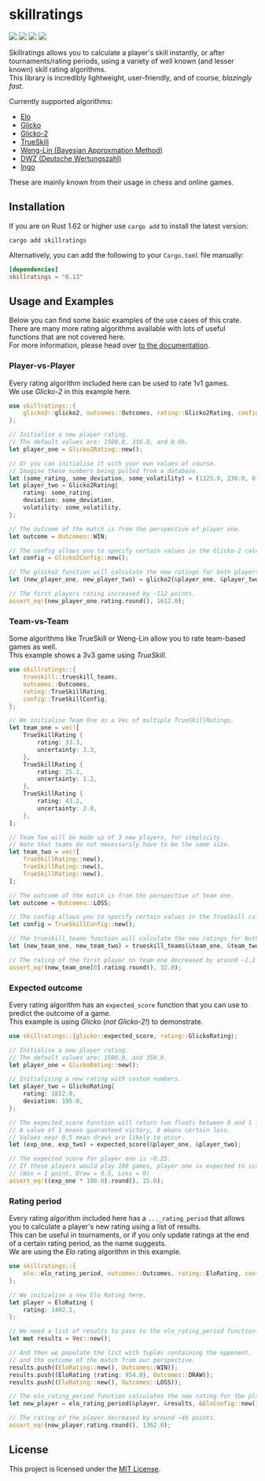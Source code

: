 # skillratings

[![](https://img.shields.io/crates/v/skillratings)](https://crates.io/crates/skillratings)
[![](https://img.shields.io/docsrs/skillratings)](https://docs.rs/skillratings/)
[![](https://codecov.io/gh/atomflunder/skillratings/branch/master/graph/badge.svg?token=JFSA86GAX1)](https://codecov.io/gh/atomflunder/skillratings)
[![](https://img.shields.io/crates/d/skillratings)](https://crates.io/crates/skillratings)

Skillratings allows you to calculate a player's skill instantly, or after tournaments/rating periods, using a variety of well known (and lesser known) skill rating algorithms.  
This library is incredibly lightweight, user-friendly, and of course, *blazingly fast*.

Currently supported algorithms:

- [Elo](https://docs.rs/skillratings/latest/skillratings/elo/index.html)
- [Glicko](https://docs.rs/skillratings/latest/skillratings/glicko/index.html)
- [Glicko-2](https://docs.rs/skillratings/latest/skillratings/glicko2/index.html)
- [TrueSkill](https://docs.rs/skillratings/latest/skillratings/trueskill/index.html)
- [Weng-Lin (Bayesian Approxmation Method)](https://docs.rs/skillratings/latest/skillratings/weng_lin/index.html)
- [DWZ (Deutsche Wertungszahl)](https://docs.rs/skillratings/latest/skillratings/dwz/index.html)
- [Ingo](https://docs.rs/skillratings/latest/skillratings/ingo/index.html)

These are mainly known from their usage in chess and online games.

## Installation

If you are on Rust 1.62 or higher use `cargo add` to install the latest version:

```
cargo add skillratings
```

Alternatively, you can add the following to your `Cargo.toml` file manually:

```toml
[dependencies]
skillratings = "0.13"
```

## Usage and Examples

Below you can find some basic examples of the use cases of this crate.  
There are many more rating algorithms available with lots of useful functions that are not covered here.  
For more information, please head over [to the documentation](https://docs.rs/skillratings/).

### Player-vs-Player

Every rating algorithm included here can be used to rate 1v1 games.  
We use *Glicko-2* in this example here.

```rust
use skillratings::{
    glicko2::glicko2, outcomes::Outcomes, rating::Glicko2Rating, config::Glicko2Config
};

// Initialise a new player rating.
// The default values are: 1500.0, 350.0, and 0.06.
let player_one = Glicko2Rating::new();

// Or you can initialise it with your own values of course.
// Imagine these numbers being pulled from a database.
let (some_rating, some_deviation, some_volatility) = (1325.0, 230.0, 0.05932);
let player_two = Glicko2Rating{
    rating: some_rating,
    deviation: some_deviation,
    volatility: some_volatility,
};

// The outcome of the match is from the perspective of player one.
let outcome = Outcomes::WIN;

// The config allows you to specify certain values in the Glicko-2 calculation.
let config = Glicko2Config::new();

// The glicko2 function will calculate the new ratings for both players and return them.
let (new_player_one, new_player_two) = glicko2(&player_one, &player_two, &outcome, &config);

// The first players rating increased by ~112 points.
assert_eq!(new_player_one.rating.round(), 1612.0);
```

### Team-vs-Team

Some algorithms like TrueSkill or Weng-Lin allow you to rate team-based games as well.  
This example shows a 3v3 game using *TrueSkill*.

```rust
use skillratings::{
    trueskill::trueskill_teams, 
    outcomes::Outcomes, 
    rating::TrueSkillRating, 
    config::TrueSkillConfig,
};

// We initialise Team One as a Vec of multiple TrueSkillRatings.
let team_one = vec![
    TrueSkillRating {
        rating: 33.3,
        uncertainty: 3.3,
    },
    TrueSkillRating {
        rating: 25.1,
        uncertainty: 1.2,
    },
    TrueSkillRating {
        rating: 43.2,
        uncertainty: 2.0,
    },
];

// Team Two will be made up of 3 new players, for simplicity.
// Note that teams do not necessarily have to be the same size.
let team_two = vec![
    TrueSkillRating::new(),
    TrueSkillRating::new(),
    TrueSkillRating::new(),
];

// The outcome of the match is from the perspective of team one.
let outcome = Outcomes::LOSS;

// The config allows you to specify certain values in the TrueSkill calculation.
let config = TrueSkillConfig::new();

// The trueskill_teams function will calculate the new ratings for both teams and return them.
let (new_team_one, new_team_two) = trueskill_teams(&team_one, &team_two, &outcome, &config);

// The rating of the first player on team one decreased by around ~1.2 points.
assert_eq!(new_team_one[0].rating.round(), 32.0);
```

### Expected outcome

Every rating algorithm has an `expected_score` function that you can use to predict the outcome of a game.  
This example is using *Glicko* (*not Glicko-2!*) to demonstrate.

```rust
use skillratings::{glicko::expected_score, rating::GlickoRating};

// Initialise a new player rating.
// The default values are: 1500.0, and 350.0.
let player_one = GlickoRating::new();

// Initialising a new rating with custom numbers.
let player_two = GlickoRating{
    rating: 1812.0,
    deviation: 195.0,
};

// The expected_score function will return two floats between 0 and 1 for each player.
// A value of 1 means guaranteed victory, 0 means certain loss.
// Values near 0.5 mean draws are likely to occur.
let (exp_one, exp_two) = expected_score(&player_one, &player_two);

// The expected score for player one is ~0.25.
// If these players would play 100 games, player one is expected to score around 25 points.
// (Win = 1 point, Draw = 0.5, Loss = 0)
assert_eq!((exp_one * 100.0).round(), 25.0);
```

### Rating period

Every rating algorithm included here has a `..._rating_period` that allows you to calculate a player's new rating using a list of results.  
This can be useful in tournaments, or if you only update ratings at the end of a certain rating period, as the name suggests.  
We are using the *Elo* rating algorithm in this example.

```rust
use skillratings::{
    elo::elo_rating_period, outcomes::Outcomes, rating::EloRating, config::EloConfig
};

// We initialise a new Elo Rating here.
let player = EloRating {
    rating: 1402.1,
};

// We need a list of results to pass to the elo_rating_period function.
let mut results = Vec::new();

// And then we populate the list with tuples containing the opponent, 
// and the outcome of the match from our perspective.
results.push((EloRating::new(), Outcomes::WIN));
results.push((EloRating {rating: 954.0}, Outcomes::DRAW));
results.push((EloRating::new(), Outcomes::LOSS));

// The elo_rating_period function calculates the new rating for the player and returns it.
let new_player = elo_rating_period(&player, &results, &EloConfig::new());

// The rating of the player decreased by around ~40 points.
assert_eq!(new_player.rating.round(), 1362.0);
```

## License

This project is licensed under the [MIT License](/LICENSE).
